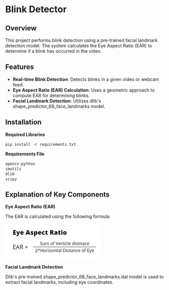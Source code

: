 # Blink Detector

## Overview

This project performs blink detection using a pre-trained facial landmark detection model. 
The system calculates the Eye Aspect Ratio (EAR) to determine if a blink has occurred in the video.

## Features

- **Real-time Blink Detection**: Detects blinks in a given video or webcam feed.
- **Eye Aspect Ratio (EAR) Calculation**: Uses a geometric approach to compute EAR for determining blinks.
- **Facial Landmark Detection**: Utilizes dlib's shape_predictor_68_face_landmarks model.

## Installation

**Required Libraries**
```
pip install -r requirements.txt
```

**Requirements File**
```
opencv-python
imutils
dlib
scipy
```

## Explanation of Key Components

**Eye Aspect Ratio (EAR)**

The EAR is calculated using the following formula:

![EAR's formula](/images/image1.png)

**Facial Landmark Detection**

Dlib's pre-trained shape_predictor_68_face_landmarks.dat model is used to extract facial landmarks, 
including eye coordinates.